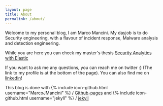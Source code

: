 ```yaml
---
layout: page
title: About
permalink: /about/
---
```


Welcome to my personal blog, I am Marco Mancini. My dayjob is to do Security engineering, with a flavour of incident response, Malware analysis and detection engineering.

While you are here you can check my master's thesis [Security Analytics with Elastic](https://openaccess.uoc.edu/handle/10609/113266)

If you want to ask me any questions, you can reach me on twitter :) (The link to my profile is at the bottom of the page). 
You can also find me on [linkedin](https://www.linkedin.com/in/marco-mancini-002b3290/)! 

This blog is done with {% include icon-github.html username="MarcoJMancini" %} /
[Github-pages](https://github.com/MarcoJMancini/marcojmancini.github.io) and {% include icon-github.html username="jekyll" %} /
[jekyll](https://github.com/jekyll/jekyll)
